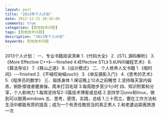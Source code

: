 ```yaml
---
layout: post
title: "2013年个人计划"
date: 2012-12-31 10:26:00 
comments: true
categories: [其他技术问题]
tags: [其他技术问题]
description: "2013年个人计划"
keywords: 其他技术问题
---
```


  2013个人计划：
 一、专业书籍阅读清单
  1.《代码大全》
   2.《STL 源码解析》
    3.《More Effective C++》---finished
     4.《Effective STL》
      5.《UNIX编程艺术》
       6.《算法导论》
        7.《移山之道》
          8.《设计模式》
         二、个人修养人文书籍
          1.《暗时间》---finished
           2.《不喊哎呦喊ouch》
             3.《单反摄影入门》
             4.《思考的艺术》
             5.《程序员的数学》
            三、锻炼身体
             1.保证晚上12点之前睡觉
              2.坚持每天室内锻炼，俯卧撑或者健身操，周末打羽毛球
                3.每周跑步至少1小时
               四、知识积累和分享，个人影响力
                1.每周坚持写2-3篇技术博客或总结
                  2.坚持学习unix和linux，做到可以脱离windows
                 五、思考，感悟，实践，总结
                  1.三十而立，要在工作方法和生活中都能有质的提高；成为一个有责任敢担当的真正男人
                   2.和老婆远距离旅游一次
